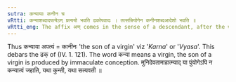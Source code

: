 ```yaml
---
sutra: कन्यायाः कनीन च
vRtti: कन्याशब्दादपत्येऽण् प्रत्ययो भवति ढकोपवादः । तत्सन्नियोगेन कनीनशब्दआदेशो भवति ॥
vRtti_eng: The affix अण् comes in the sense of a descendant, after the word कन्या, and when this affix is added, कनीन is the substitute of \"_Kanya_\". 
---
```

Thus कन्याया अपत्यं = कानीनः 'the son of a virgin' viz '_Karna_' or '_Vyasa_'. This debars the ढक् of (IV. 1. 121). The word कन्या means a virgin, the son of a virgin is produced by immaculate conception. मुनिदेवतामाहात्म्याद् या पुंयोगेऽपि न कन्यात्वं जहाति, यथा कुन्ती, यथा सत्यवती ॥
